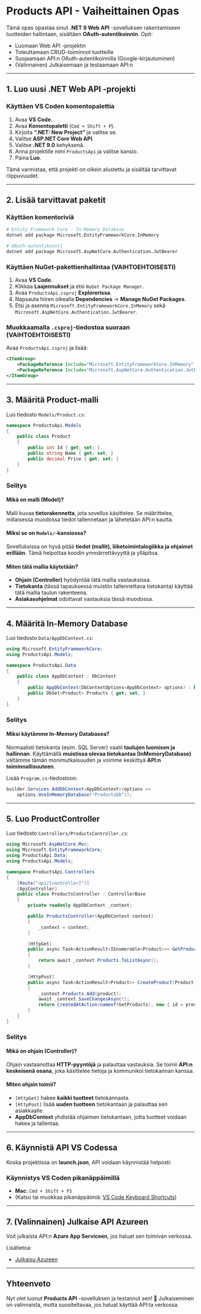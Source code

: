 # Products API - Vaiheittainen Opas

Tämä opas opastaa sinut **.NET 9 Web API** -sovelluksen rakentamiseen tuotteiden hallintaan, sisältäen **OAuth-autentikoinnin**. Opit:

- Luomaan Web API -projektin
- Toteuttamaan CRUD-toiminnot tuotteille
- Suojaamaan API:n OAuth-autentikoinnilla (Google-kirjautuminen)
- (Valinnainen) Julkaisemaan ja testaamaan API:n

---

## 1. Luo uusi .NET Web API -projekti

### Käyttäen VS Coden komentopalettia
1. Avaa **VS Code**.
2. Avaa **Komentopaletti** (`Cmd + Shift + P`).
3. Kirjoita **“.NET: New Project”** ja valitse se.
4. Valitse **ASP.NET Core Web API**.
5. Valitse **.NET 9.0** kehyksenä.
6. Anna projektille nimi `ProductsApi` ja valitse kansio.
7. Paina **Luo**.

Tämä varmistaa, että projekti on oikein alustettu ja sisältää tarvittavat riippuvuudet.

---

## 2. Lisää tarvittavat paketit
### Käyttäen komentoriviä
```sh
# Entity Framework Core - In-Memory Database
dotnet add package Microsoft.EntityFrameworkCore.InMemory

# OAuth-autentikointi
dotnet add package Microsoft.AspNetCore.Authentication.JwtBearer
```

### Käyttäen NuGet-pakettienhallintaa (VAIHTOEHTOISESTI)
1. Avaa **VS Code**.
2. Klikkaa **Laajennukset** ja etsi `NuGet Package Manager`.
3. Avaa `ProductsApi.csproj` **Explorerissa**.
4. Napsauta hiiren oikealla **Dependencies** → **Manage NuGet Packages**.
5. Etsi ja asenna `Microsoft.EntityFrameworkCore.InMemory` sekä `Microsoft.AspNetCore.Authentication.JwtBearer`.

### Muokkaamalla `.csproj`-tiedostoa suoraan (VAIHTOEHTOISESTI)
Avaa `ProductsApi.csproj` ja lisää:
```xml
<ItemGroup>
    <PackageReference Include="Microsoft.EntityFrameworkCore.InMemory" Version="9.0.0" />
    <PackageReference Include="Microsoft.AspNetCore.Authentication.JwtBearer" Version="9.0.0" />
</ItemGroup>
```

---

## 3. Määritä Product-malli

Luo tiedosto `Models/Product.cs`:
```csharp
namespace ProductsApi.Models
{
    public class Product
    {
        public int Id { get; set; }
        public string Name { get; set; }
        public decimal Price { get; set; }
    }
}
```
### Selitys
#### Mikä on malli (Model)?
Malli kuvaa **tietorakennetta**, jota sovellus käsittelee. Se määrittelee, millaisessa muodossa tiedot tallennetaan ja lähetetään API:n kautta.

#### Miksi se on `Models/`-kansiossa?
Sovelluksissa on hyvä pitää **tiedot (mallit), liiketoimintalogiikka ja ohjaimet erillään**. Tämä helpottaa koodin ymmärrettävyyttä ja ylläpitoa.

#### Miten tätä mallia käytetään?
- **Ohjain (Controller)** hyödyntää tätä mallia vastauksissa.
- **Tietokanta** (tässä tapauksessa muistiin tallennettava tietokanta) käyttää tätä mallia taulun rakenteena.
- **Asiakasohjelmat** odottavat vastauksia tässä muodossa.

---

## 4. Määritä In-Memory Database

Luo tiedosto `Data/AppDbContext.cs`:
```csharp
using Microsoft.EntityFrameworkCore;
using ProductsApi.Models;

namespace ProductsApi.Data
{
    public class AppDbContext : DbContext
    {
        public AppDbContext(DbContextOptions<AppDbContext> options) : base(options) { }
        public DbSet<Product> Products { get; set; }
    }
}
```

### Selitys
#### Miksi käytämme In-Memory Databasea?
Normaalisti tietokanta (esim. SQL Server) vaatii **taulujen luomisen ja hallinnan**. Käyttämällä **muistissa olevaa tietokantaa (InMemoryDatabase)** vältämme tämän monimutkaisuuden ja voimme keskittyä **API:n toiminnallisuuteen**.

Lisää `Program.cs`-tiedostoon:
```csharp
builder.Services.AddDbContext<AppDbContext>(options =>
    options.UseInMemoryDatabase("ProductsDb"));
```

---

## 5. Luo ProductController
Luo tiedosto `Controllers/ProductsController.cs`:
```csharp
using Microsoft.AspNetCore.Mvc;
using Microsoft.EntityFrameworkCore;
using ProductsApi.Data;
using ProductsApi.Models;

namespace ProductsApi.Controllers
{
    [Route("api/[controller]")]
    [ApiController]
    public class ProductsController : ControllerBase
    {
        private readonly AppDbContext _context;

        public ProductsController(AppDbContext context)
        {
            _context = context;
        }

        [HttpGet]
        public async Task<ActionResult<IEnumerable<Product>>> GetProducts()
        {
            return await _context.Products.ToListAsync();
        }

        [HttpPost]
        public async Task<ActionResult<Product>> CreateProduct(Product product)
        {
            _context.Products.Add(product);
            await _context.SaveChangesAsync();
            return CreatedAtAction(nameof(GetProducts), new { id = product.Id }, product);
        }
    }
}
```
### Selitys
#### Mikä on ohjain (Controller)?
Ohjain vastaanottaa **HTTP-pyyntöjä** ja palauttaa vastauksia. Se toimii **API:n keskeisenä osana**, joka käsittelee tietoja ja kommunikoi tietokannan kanssa.

#### Miten ohjain toimii?
- `[HttpGet]` hakee **kaikki tuotteet** tietokannasta.
- `[HttpPost]` lisää **uuden tuotteen** tietokantaan ja palauttaa sen asiakkaalle.
- **AppDbContext** yhdistää ohjaimen tietokantaan, jotta tuotteet voidaan hakea ja tallentaa.

---

## 6. Käynnistä API VS Codessa
Koska projektissa on **launch.json**, API voidaan käynnistää helposti:

### Käynnistys VS Coden pikanäppäimillä
- **Mac**: `Cmd + Shift + F5`
- (Katso tai muokkaa pikanäppäimiä: [VS Code Keyboard Shortcuts](https://code.visualstudio.com/docs/getstarted/keybindings))

---

## 7. (Valinnainen) Julkaise API Azureen

Voit julkaista API:n **Azure App Serviceen**, jos haluat sen toimivan verkossa.

Lisätietoa:
- [Julkaisu Azureen](https://learn.microsoft.com/en-us/aspnet/core/tutorials/publish-to-azure-webapp-using-vs)

---

## Yhteenveto
Nyt olet luonut **Products API** -sovelluksen ja testannut sen! 🚀 Julkaiseminen on valinnaista, mutta suositeltavaa, jos haluat käyttää API:ta verkossa.
